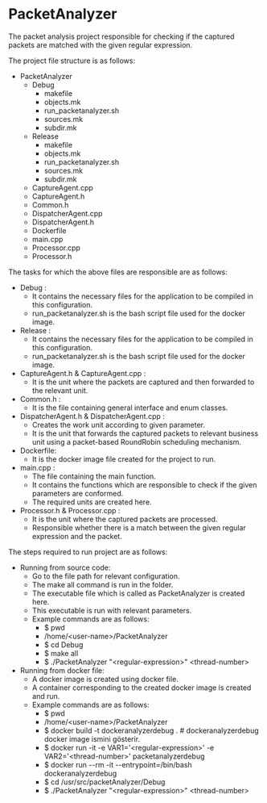 # PacketAnalyzer
The packet analysis project responsible for checking if the captured packets are matched with the given regular expression.

The project file structure is as follows:
  - PacketAnalyzer
     - Debug
       - makefile
       - objects.mk
       - run_packetanalyzer.sh
       - sources.mk
       - subdir.mk
     - Release
       - makefile
       - objects.mk
       - run_packetanalyzer.sh
       - sources.mk
       - subdir.mk
     - CaptureAgent.cpp
     - CaptureAgent.h
     - Common.h
     - DispatcherAgent.cpp
     - DispatcherAgent.h
     - Dockerfile
     - main.cpp
     - Processor.cpp
     - Processor.h
    
The tasks for which the above files are responsible are as follows:
  - Debug : 
	- It contains the necessary files for the application to be compiled in this configuration. 
	- run_packetanalyzer.sh is the bash script file used for the docker image.
  - Release : 
	- It contains the necessary files for the application to be compiled in this configuration. 
	- run_packetanalyzer.sh is the bash script file used for the docker image.
  - CaptureAgent.h & CaptureAgent.cpp : 
	- It is the unit where the packets are captured and then forwarded to the relevant unit.
  - Common.h : 
	- It is the file containing general interface and enum classes. 
  - DispatcherAgent.h & DispatcherAgent.cpp : 
	- Creates the work unit according to given parameter.
	- It is the unit that forwards the captured packets to relevant business unit using a packet-based RoundRobin scheduling mechanism.
  - Dockerfile: 
	- It is the docker image file created for the project to run.
  - main.cpp : 
	- The file containing the main function.
	- It contains the functions which are responsible to check if the given parameters are conformed.
	- The required units are created here.
  - Processor.h & Processor.cpp : 
	- It is the unit where the captured packets are processed.
	- Responsible whether there is a match between the given regular expression and the packet.
		
The steps required to run project are as follows:
   - Running from source code:
      - Go to the file path for relevant configuration.
      - The make all command is run in the folder.
      - The executable file which is called as PacketAnalyzer is created here.
      - This executable is run with relevant parameters.
      - Example commands are as follows:
         - $ pwd 
         - /home/\<user-name\>/PacketAnalyzer
         - $ cd Debug
         - $ make all
         - $ ./PacketAnalyzer "\<regular-expression\>" \<thread-number\>
   - Running from docker file:
      - A docker image is created using docker file.
      - A container corresponding to the created docker image is created and run.
      - Example commands are as follows:
         - $ pwd 
         - /home/\<user-name\>/PacketAnalyzer
         - $ docker build -t dockeranalyzerdebug . # dockeranalyzerdebug docker image ismini gösterir.
         - $ docker run -it -e VAR1='\<regular-expression\>' -e VAR2='\<thread-number\>' packetanalyzerdebug
         - $ docker run --rm -it --entrypoint=/bin/bash dockeranalyzerdebug
         - $ cd /usr/src/packetAnalyzer/Debug
         - $ ./PacketAnalyzer "\<regular-expression\>" \<thread-number\>
